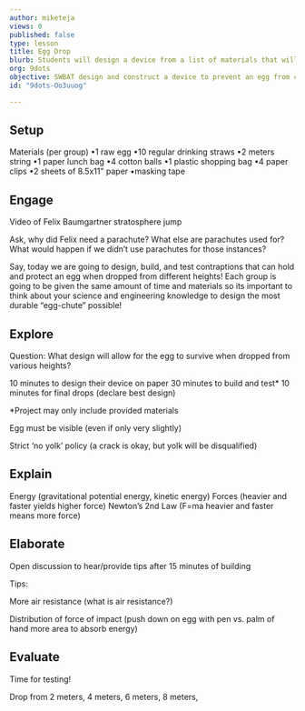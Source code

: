 ```yaml
---
author: miketeja
views: 0
published: false
type: lesson
title: Egg Drop
blurb: Students will design a device from a list of materials that will keep an egg from cracking when dropped.
org: 9dots
objective: SWBAT design and construct a device to prevent an egg from cracking when dropped from various heights
id: "9dots-Oo3uuog"

---
```


## Setup
Materials (per group)
•1 raw egg
•10 regular drinking straws
•2 meters string
•1 paper lunch bag
•4 cotton balls
•1 plastic shopping bag
•4 paper clips
•2 sheets of 8.5x11" paper
•masking tape

## Engage
Video of Felix Baumgartner stratosphere jump

Ask, why did Felix need a parachute? What else are parachutes used for? What would happen if we didn’t use parachutes for those instances?

Say, today we are going to design, build, and test contraptions that can hold and protect an egg when dropped from different heights! Each group is going to be given the same amount of time and materials so its important to think about your science and engineering knowledge to design the most durable “egg-chute” possible!
## Explore
Question: What design will allow for the egg to survive when dropped from various heights?

10 minutes to design their device on paper
30 minutes to build and test*
10 minutes for final drops (declare best design)

*Project may only include provided materials

Egg must be visible (even if only very slightly)

Strict ‘no yolk’ policy (a crack is okay, but yolk will be disqualified)

## Explain
Energy (gravitational potential energy, kinetic energy)
Forces (heavier and faster yields higher force)
Newton’s 2nd Law (F=ma heavier and faster means more force)

## Elaborate
Open discussion to hear/provide tips after 15 minutes of building

Tips:

More air resistance (what is air resistance?)

Distribution of force of impact (push down on egg with pen vs. palm of hand more area to absorb energy)

## Evaluate
Time for testing!

Drop from 2 meters, 4 meters, 6 meters, 8 meters,
